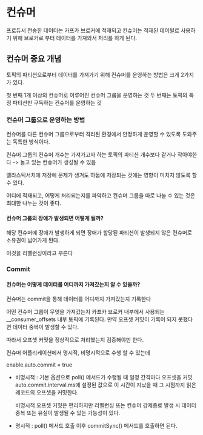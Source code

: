 # 컨슈머

프로듀서 전송한 데이터는 카프카 브로커에 적재되고 컨슈머는 적재된 데이털르 사용하기 위해 브로커로 부터 데이터를 가져와서 처리를 하게 된다.

## 컨슈머 중요 개념

토픽의 파티션으로부터 데이터를 가져가기 위해 컨슈머를 운영하는 방법은 크게 2가지가 있다.

첫 번째 1개 이상의 컨슈머로 이루어진 컨슈머 그룹을 운영하는 것
두 번째는 토픽의 특정 파티션만 구독하는 컨슈머를 운영하는 것

### 컨슈머 그룹으로 운영하는 방법

컨슈머를 다른 컨슈머 그룹으로부터 격리된 환경에서 안정하게 운영할 수 있도록 도와주는 독특한 방식이다.

컨슈머 그룹의 컨슈머 개수는 가져가고자 하는 토픽의 파티션 개수보다 같거나 작아야한다 -> 놀고 있는 컨슈머가 생성될 수 있음

엘라스틱서치에 저장에 문제가 생겨도 하둡에 저장되는 것에는 영향이 미치지 않도록 할 수 있다.

어디에 적재되고, 어떻게 처리되는지를 파악하고 컨슈머 그룹을 따로 나눌 수 있는 것은 최대한 나누는 것이 좋다.

#### 컨슈머 그룹의 장애가 발생되면 어떻게 될까?

해당 컨슈머에 장애가 발생하게 되면 장애가 할당된 파티션이 발생되지 않은 컨슈머로 소유권이 넘어가게 된다.

이것을 리밸런싱이라고 부른다

### Commit

#### 컨슈머는 어떻게 데이터를 어디까지 가져갔는지 알 수 있을까?

컨슈머는 commit을 통해 데이터를 어디까지 가져갔는지 기록한다

어떤 컨슈머 그룹이 무엇을 가져갔는지 카프카 브로커 내부에서 사용되는 \_\_consumer_offsets
내부 토픽에 기록된다. 
만약 오프셋 커밋이 기록이 되지 못했다면 데이터 중복이 발생할 수 있다.

따라서 오프셋 커밋을 정상적으로 처리했는지 검증해야만 한다.

컨슈머 어플리케이션에서 명시적, 비명시적으로 수행 할 수 있는데

enable.auto.commit = true

- 비명시적 : 기본 옵션으로 poll() 메서드가 수행될 때 일정 간격마다 오프셋을 커밋
  auto.commit.interval.ms에 설정된 값으로 이 시간이 지났을 때 그 시점까지 읽은 레코드의 오프셋을 커밋한다.
  
  비명시적 오프셋 커밋은 편리하지만 리벨런싱 또는 컨슈머 강제종료 발생 시 데이터 중복 또는 유실이 발생될 수 있는 가능성이 있다.
  
- 명시적 : poll() 메서드 호출 이후 commitSync() 메서드를 호출하면 된다.
  
  
  




